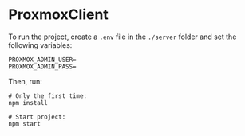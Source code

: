 # ProxmoxClient

To run the project, create a `.env` file in the `./server` folder and set the following variables:

```
PROXMOX_ADMIN_USER=
PROXMOX_ADMIN_PASS=
```

Then, run:

```
# Only the first time:
npm install

# Start project:
npm start
```
